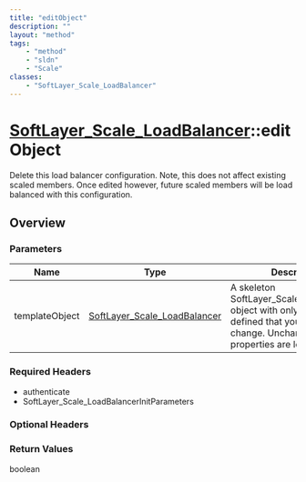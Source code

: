 ```yaml
---
title: "editObject"
description: ""
layout: "method"
tags:
    - "method"
    - "sldn"
    - "Scale"
classes:
    - "SoftLayer_Scale_LoadBalancer"
---
```

# [SoftLayer_Scale_LoadBalancer](/reference/services/SoftLayer_Scale_LoadBalancer)::editObject

Delete this load balancer configuration. Note, this does not affect existing scaled members. Once edited however, future scaled members will be load balanced with this configuration. 


## Overview 


### Parameters 
|Name | Type | Description |
| --- | --- | --- |
|templateObject| <a href='/reference/datatypes/SoftLayer_Scale_LoadBalancer'>SoftLayer_Scale_LoadBalancer </a>| A skeleton SoftLayer_Scale_LoadBalancer object with only the properties defined that you wish to change. Unchanged properties are left alone.|


### Required Headers
* authenticate
* SoftLayer_Scale_LoadBalancerInitParameters

### Optional Headers

### Return Values
boolean

